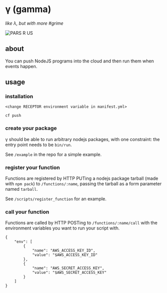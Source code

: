 # γ (gamma)

*like λ, but with more #grime*

![PARS R US](http://i.imgur.com/RrJjrFZ.gif)

## about

You can push NodeJS programs into the cloud and then run them when events happen.

## usage

### installation

```
<change RECEPTOR environment variable in manifest.yml>

cf push
```

### create your package

γ should be able to run arbitrary nodejs packages, with one constraint: the entry point needs to be `bin/run`.

See `/example` in the repo for a simple example.

### register your function

Functions are registered by HTTP PUTing a nodejs package tarball (made with `npm pack`) to `/functions/:name`, passing the tarball as a form parameter named `tarball`.

See `/scripts/register_function` for an example.

### call your function

Functions are called by HTTP POSTing to `/functions/:name/call` with the environment variables you want to run your script with.

```
{
    "env": [
        {
            "name": "AWS_ACCESS_KEY_ID",
            "value": "$AWS_ACCESS_KEY_ID"
        },
        {
            "name": "AWS_SECRET_ACCESS_KEY",
            "value": "$AWS_SECRET_ACCESS_KEY"
        }
    ]
}

```

